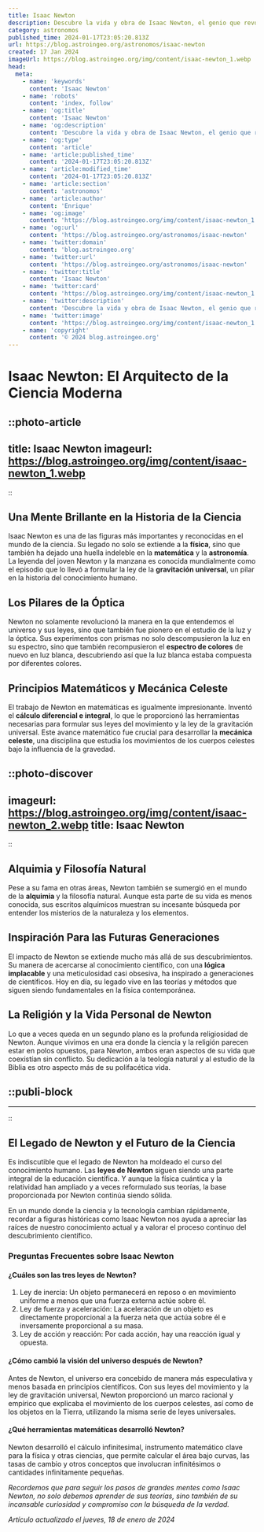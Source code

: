 ```yaml
---
title: Isaac Newton
description: Descubre la vida y obra de Isaac Newton, el genio que revolucionó la física y la matemática con sus leyes y teorías fundamentales.
category: astronomos
published_time: 2024-01-17T23:05:20.813Z
url: https://blog.astroingeo.org/astronomos/isaac-newton
created: 17 Jan 2024
imageUrl: https://blog.astroingeo.org/img/content/isaac-newton_1.webp
head:
  meta:
    - name: 'keywords'
      content: 'Isaac Newton'
    - name: 'robots'
      content: 'index, follow'
    - name: 'og:title'
      content: 'Isaac Newton'
    - name: 'og:description'
      content: 'Descubre la vida y obra de Isaac Newton, el genio que revolucionó la física y la matemática con sus leyes y teorías fundamentales.'
    - name: 'og:type'
      content: 'article'
    - name: 'article:published_time'
      content: '2024-01-17T23:05:20.813Z'
    - name: 'article:modified_time'
      content: '2024-01-17T23:05:20.813Z'
    - name: 'article:section'
      content: 'astronomos'
    - name: 'article:author'
      content: 'Enrique'
    - name: 'og:image'
      content: 'https://blog.astroingeo.org/img/content/isaac-newton_1.webp'
    - name: 'og:url'
      content: 'https://blog.astroingeo.org/astronomos/isaac-newton'
    - name: 'twitter:domain'
      content: 'blog.astroingeo.org'
    - name: 'twitter:url'
      content: 'https://blog.astroingeo.org/astronomos/isaac-newton'
    - name: 'twitter:title'
      content: 'Isaac Newton'
    - name: 'twitter:card'
      content: 'https://blog.astroingeo.org/img/content/isaac-newton_1.webp'
    - name: 'twitter:description'
      content: 'Descubre la vida y obra de Isaac Newton, el genio que revolucionó la física y la matemática con sus leyes y teorías fundamentales.'
    - name: 'twitter:image'
      content: 'https://blog.astroingeo.org/img/content/isaac-newton_1.webp'
    - name: 'copyright'
      content: '© 2024 blog.astroingeo.org'
---
```

# Isaac Newton: El Arquitecto de la Ciencia Moderna


::photo-article
---
title: Isaac Newton
imageurl: https://blog.astroingeo.org/img/content/isaac-newton_1.webp
---
::


## Una Mente Brillante en la Historia de la Ciencia

Isaac Newton es una de las figuras más importantes y reconocidas en el mundo de la ciencia. Su legado no solo se extiende a la **física**, sino que también ha dejado una huella indeleble en la **matemática** y la **astronomía**. La leyenda del joven Newton y la manzana es conocida mundialmente como el episodio que lo llevó a formular la ley de la **gravitación universal**, un pilar en la historia del conocimiento humano.

## Los Pilares de la Óptica

Newton no solamente revolucionó la manera en la que entendemos el universo y sus leyes, sino que también fue pionero en el estudio de la luz y la óptica. Sus experimentos con prismas no solo descompusieron la luz en su espectro, sino que también recompusieron el **espectro de colores** de nuevo en luz blanca, descubriendo así que la luz blanca estaba compuesta por diferentes colores.

## Principios Matemáticos y Mecánica Celeste

El trabajo de Newton en matemáticas es igualmente impresionante. Inventó el **cálculo diferencial e integral**, lo que le proporcionó las herramientas necesarias para formular sus leyes del movimiento y la ley de la gravitación universal. Este avance matemático fue crucial para desarrollar la **mecánica celeste**, una disciplina que estudia los movimientos de los cuerpos celestes bajo la influencia de la gravedad.


::photo-discover
---
imageurl: https://blog.astroingeo.org/img/content/isaac-newton_2.webp
title: Isaac Newton
---
::


## Alquimia y Filosofía Natural

Pese a su fama en otras áreas, Newton también se sumergió en el mundo de la **alquimia** y la filosofía natural. Aunque esta parte de su vida es menos conocida, sus escritos alquímicos muestran su incesante búsqueda por entender los misterios de la naturaleza y los elementos.

## Inspiración Para las Futuras Generaciones

El impacto de Newton se extiende mucho más allá de sus descubrimientos. Su manera de acercarse al conocimiento científico, con una **lógica implacable** y una meticulosidad casi obsesiva, ha inspirado a generaciones de científicos. Hoy en día, su legado vive en las teorías y métodos que siguen siendo fundamentales en la física contemporánea.

## La Religión y la Vida Personal de Newton

Lo que a veces queda en un segundo plano es la profunda religiosidad de Newton. Aunque vivimos en una era donde la ciencia y la religión parecen estar en polos opuestos, para Newton, ambos eran aspectos de su vida que coexistían sin conflicto. Su dedicación a la teología natural y al estudio de la Biblia es otro aspecto más de su polifacética vida.


  ::publi-block
  ---
  ---
  ::
  
  
## El Legado de Newton y el Futuro de la Ciencia

Es indiscutible que el legado de Newton ha moldeado el curso del conocimiento humano. Las **leyes de Newton** siguen siendo una parte integral de la educación científica. Y aunque la física cuántica y la relatividad han ampliado y a veces reformulado sus teorías, la base proporcionada por Newton continúa siendo sólida.

En un mundo donde la ciencia y la tecnología cambian rápidamente, recordar a figuras históricas como Isaac Newton nos ayuda a apreciar las raíces de nuestro conocimiento actual y a valorar el proceso continuo del descubrimiento científico.

### Preguntas Frecuentes sobre Isaac Newton

#### ¿Cuáles son las tres leyes de Newton?

1. Ley de inercia: Un objeto permanecerá en reposo o en movimiento uniforme a menos que una fuerza externa actúe sobre él.
2. Ley de fuerza y aceleración: La aceleración de un objeto es directamente proporcional a la fuerza neta que actúa sobre él e inversamente proporcional a su masa.
3. Ley de acción y reacción: Por cada acción, hay una reacción igual y opuesta.

#### ¿Cómo cambió la visión del universo después de Newton?

Antes de Newton, el universo era concebido de manera más especulativa y menos basada en principios científicos. Con sus leyes del movimiento y la ley de gravitación universal, Newton proporcionó un marco racional y empírico que explicaba el movimiento de los cuerpos celestes, así como de los objetos en la Tierra, utilizando la misma serie de leyes universales.

#### ¿Qué herramientas matemáticas desarrolló Newton?

Newton desarrolló el cálculo infinitesimal, instrumento matemático clave para la física y otras ciencias, que permite calcular el área bajo curvas, las tasas de cambio y otros conceptos que involucran infinitésimos o cantidades infinitamente pequeñas.

*Recordemos que para seguir los pasos de grandes mentes como Isaac Newton, no solo debemos aprender de sus teorías, sino también de su incansable curiosidad y compromiso con la búsqueda de la verdad.*

_Artículo actualizado el jueves, 18 de enero de 2024_